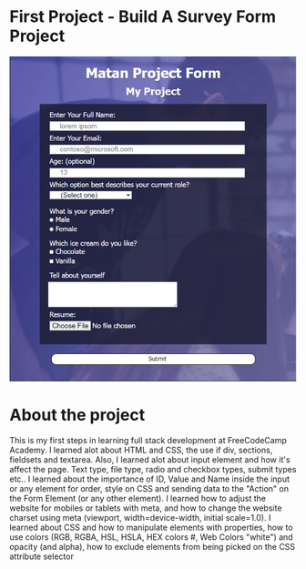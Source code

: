 # First Project - Build A Survey Form Project
<img src="Capture.PNG">

<h1>About the project</h1>
This is my first steps in learning full stack development at FreeCodeCamp Academy. 
I learned alot about HTML and CSS, the use if div, sections, fieldsets and textarea. Also, I learned alot about input element and how it's affect the page.
Text type, file type, radio and checkbox types, submit types etc..
I learned about the importance of ID, Value and Name inside the input or any element for order, style on CSS and sending data to the "Action" on the Form Element (or any other element).
I learned how to adjust the website for mobiles or tablets with meta, and how to change the website charset using meta (viewport, width=device-width, initial scale=1.0).
I learned about CSS and how to manipulate elements with properties, how to use colors (RGB, RGBA, HSL, HSLA, HEX colors #, Web Colors "white") and opacity (and alpha), how to exclude elements from being picked on the CSS attribute selector
